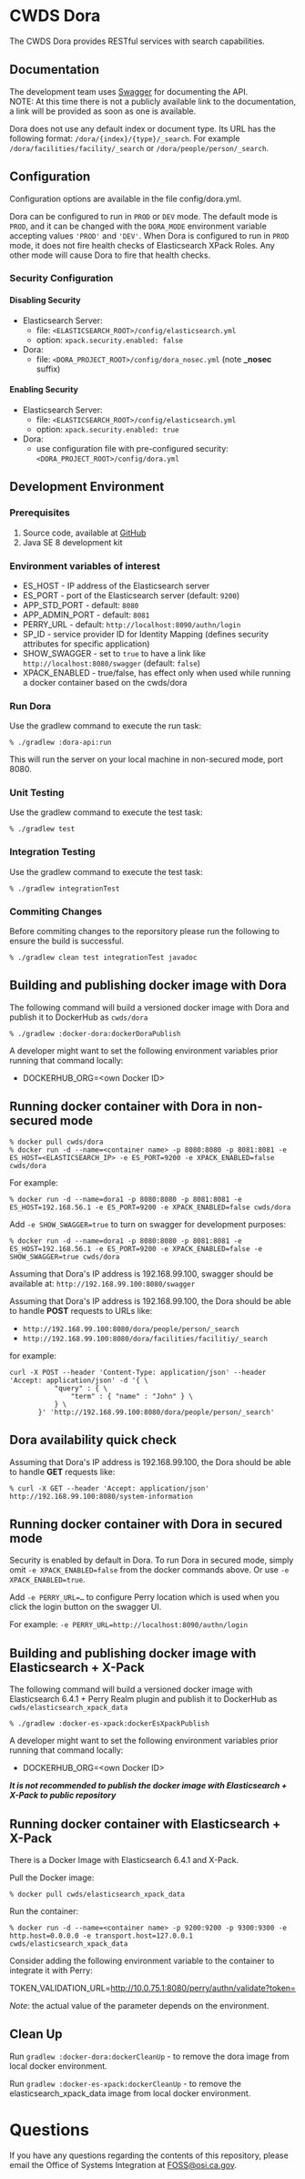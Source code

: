 # CWDS Dora

The CWDS Dora provides RESTful services with search capabilities.

## Documentation

The development team uses [Swagger](http://swagger.io/) for documenting the API.  
NOTE: At this time there is not a publicly available link to the documentation, a link will be provided as soon as one is available.

Dora does not use any default index or document type. Its URL has the following format: `/dora/{index}/{type}/_search`.
For example `/dora/facilities/facility/_search` or `/dora/people/person/_search`.

## Configuration

Configuration options are available in the file config/dora.yml.

Dora can be configured to run in `PROD` or `DEV` mode.
The default mode is `PROD`, and it can be changed with the `DORA_MODE` environment variable accepting values `'PROD'` and `'DEV'`.
When Dora is configured to run in `PROD` mode, it does not fire health checks of Elasticsearch XPack Roles.
Any other mode will cause Dora to fire that health checks.

### Security Configuration

#### Disabling Security
- Elasticsearch Server:
    - file: `<ELASTICSEARCH_ROOT>/config/elasticsearch.yml`
    - option: `xpack.security.enabled: false`
- Dora:
    - file: `<DORA_PROJECT_ROOT>/config/dora_nosec.yml` (note **_nosec** suffix)

#### Enabling Security
- Elasticsearch Server:
    - file: `<ELASTICSEARCH_ROOT>/config/elasticsearch.yml`
    - option: `xpack.security.enabled: true`
- Dora:
    - use configuration file with pre-configured security: `<DORA_PROJECT_ROOT>/config/dora.yml`

## Development Environment

### Prerequisites

1. Source code, available at [GitHub](https://github.com/ca-cwds/dora)
1. Java SE 8 development kit

### Environment variables of interest

- ES_HOST - IP address of the Elasticsearch server
- ES_PORT - port of the Elasticsearch server (default: `9200`)
- APP_STD_PORT - default: `8080`
- APP_ADMIN_PORT - default: `8081`
- PERRY_URL - default: `http://localhost:8090/authn/login`
- SP_ID - service provider ID for Identity Mapping (defines security attributes for specific application)
- SHOW_SWAGGER - set to `true` to have a link like `http://localhost:8080/swagger` (default: `false`)
- XPACK_ENABLED - true/false, has effect only when used while running a docker container based on the cwds/dora

### Run Dora

Use the gradlew command to execute the run task:

    % ./gradlew :dora-api:run

This will run the server on your local machine in non-secured mode, port 8080.

### Unit Testing

Use the gradlew command to execute the test task:

    % ./gradlew test

### Integration Testing

Use the gradlew command to execute the test task:

    % ./gradlew integrationTest
    
### Commiting Changes

Before commiting changes to the reporsitory please run the following to ensure the build is successful.

    % ./gradlew clean test integrationTest javadoc

## Building and publishing docker image with Dora
 
The following command will build a versioned docker image with Dora and publish it to DockerHub as `cwds/dora` 

    % ./gradlew :docker-dora:dockerDoraPublish

A developer might want to set the following environment variables prior running that command locally: 
- DOCKERHUB_ORG=\<own Docker ID\>

## Running docker container with Dora in non-secured mode

    % docker pull cwds/dora
    % docker run -d --name=<container name> -p 8080:8080 -p 8081:8081 -e ES_HOST=<ELASTICSEARCH_IP> -e ES_PORT=9200 -e XPACK_ENABLED=false cwds/dora

For example:

    % docker run -d --name=dora1 -p 8080:8080 -p 8081:8081 -e ES_HOST=192.168.56.1 -e ES_PORT=9200 -e XPACK_ENABLED=false cwds/dora
    
Add `-e SHOW_SWAGGER=true` to turn on swagger for development purposes:

    % docker run -d --name=dora1 -p 8080:8080 -p 8081:8081 -e ES_HOST=192.168.56.1 -e ES_PORT=9200 -e XPACK_ENABLED=false -e SHOW_SWAGGER=true cwds/dora
    
Assuming that Dora's IP address is 192.168.99.100, swagger should be available at: `http://192.168.99.100:8080/swagger`

Assuming that Dora's IP address is 192.168.99.100, the Dora should be able to handle **POST** requests to URLs like:
- `http://192.168.99.100:8080/dora/people/person/_search`
- `http://192.168.99.100:8080/dora/facilities/facilitiy/_search`
    
for example:

```
curl -X POST --header 'Content-Type: application/json' --header 'Accept: application/json' -d '{ \ 
           "query" : { \ 
               "term" : { "name" : "John" } \ 
           } \ 
       }' 'http://192.168.99.100:8080/dora/people/person/_search'
```

## Dora availability quick check

Assuming that Dora's IP address is 192.168.99.100, the Dora should be able to handle **GET** requests like:

    % curl -X GET --header 'Accept: application/json' http://192.168.99.100:8080/system-information

## Running docker container with Dora in secured mode

Security is enabled by default in Dora. To run Dora in secured mode, simply omit `-e XPACK_ENABLED=false` from the docker commands above.
Or use `-e XPACK_ENABLED=true`.

Add `-e PERRY_URL=…` to configure Perry location which is used when you click the login button on the swagger UI.

For example: `-e PERRY_URL=http://localhost:8090/authn/login`

## Building and publishing docker image with Elasticsearch + X-Pack
 
The following command will build a versioned docker image with Elasticsearch 6.4.1 + Perry Realm plugin and publish it to DockerHub as `cwds/elasticsearch_xpack_data` 

    % ./gradlew :docker-es-xpack:dockerEsXpackPublish
    
A developer might want to set the following environment variables prior running that command locally: 
- DOCKERHUB_ORG=\<own Docker ID\>

_**It is not recommended to publish the docker image with Elasticsearch + X-Pack to public repository**_

## Running docker container with Elasticsearch + X-Pack

There is a Docker Image with Elasticsearch 6.4.1 and X-Pack.

Pull the Docker image:

    % docker pull cwds/elasticsearch_xpack_data

Run the container:

    % docker run -d --name=<container name> -p 9200:9200 -p 9300:9300 -e http.host=0.0.0.0 -e transport.host=127.0.0.1 cwds/elasticsearch_xpack_data
    
Consider adding the following environment variable to the container to integrate it with Perry:

TOKEN_VALIDATION_URL=http://10.0.75.1:8080/perry/authn/validate?token=

*Note*: the actual value of the parameter depends on the environment.  
    
## Clean Up

Run ```gradlew :docker-dora:dockerCleanUp``` - to remove the dora image from local docker environment.

Run ```gradlew :docker-es-xpack:dockerCleanUp``` - to remove the elasticsearch_xpack_data image from local docker environment.

# Questions

If you have any questions regarding the contents of this repository, please email the Office of Systems Integration at FOSS@osi.ca.gov.
